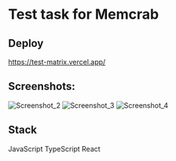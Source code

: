 # Test task for Memcrab
## Deploy
https://test-matrix.vercel.app/
## Screenshots:
![Screenshot_2](https://user-images.githubusercontent.com/95580392/225442121-67b3ca62-8449-4bfe-8d9a-a0cb3ab0a754.png)
![Screenshot_3](https://user-images.githubusercontent.com/95580392/225442226-b3aea7bc-943a-4f41-a64c-7710e55f4f80.png)
![Screenshot_4](https://user-images.githubusercontent.com/95580392/225442261-39b71c5c-2231-4d26-a28a-0e6621e2f94d.png)

## Stack
JavaScript
TypeScript
React
